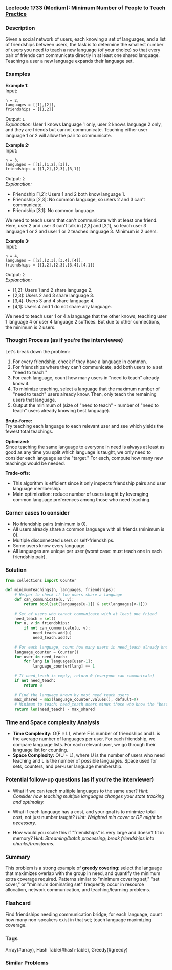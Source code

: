 ### Leetcode 1733 (Medium): Minimum Number of People to Teach [Practice](https://leetcode.com/problems/minimum-number-of-people-to-teach)

### Description  
Given a social network of users, each knowing a set of languages, and a list of friendships between users, the task is to determine the smallest number of users you need to teach a new language (of your choice) so that every pair of friends can communicate directly in at least one shared language. Teaching a user a new language expands their language set.

### Examples  

**Example 1:**  
Input:  
```
n = 2, 
languages = [[1],[2]], 
friendships = [[1,2]]
```
Output: `1`  
*Explanation:* User 1 knows language 1 only, user 2 knows language 2 only, and they are friends but cannot communicate. Teaching either user language 1 or 2 will allow the pair to communicate.

**Example 2:**  
Input:  
```
n = 3,
languages = [[1],[1,2],[3]],
friendships = [[1,2],[2,3],[3,1]]
```
Output: `2`  
*Explanation:*  
- Friendship [1,2]: Users 1 and 2 both know language 1.
- Friendship [2,3]: No common language, so users 2 and 3 can't communicate.
- Friendship [3,1]: No common language.
  
We need to teach users that can't communicate with at least one friend. Here, user 2 and user 3 can't talk in [2,3] and [3,1], so teach user 3 language 1 or 2 and user 1 or 2 teaches language 3. Minimum is 2 users.

**Example 3:**  
Input:  
```
n = 4,
languages = [[2],[2,3],[3,4],[4]],
friendships = [[1,2],[2,3],[3,4],[4,1]]
```
Output: `2`  
*Explanation:*  
- [1,2]: Users 1 and 2 share language 2.
- [2,3]: Users 2 and 3 share language 3.
- [3,4]: Users 3 and 4 share language 4.
- [4,1]: Users 4 and 1 do not share any language.

We need to teach user 1 or 4 a language that the other knows; teaching user 1 language 4 or user 4 language 2 suffices. But due to other connections, the minimum is 2 users.

### Thought Process (as if you’re the interviewee)  
Let's break down the problem:

1. For every friendship, check if they have a language in common.
2. For friendships where they can't communicate, add both users to a set "need to teach."
3. For each language, count how many users in "need to teach" already know it.
4. To minimize teaching, select a language that the maximum number of "need to teach" users already know. Then, only teach the remaining users that language.
5. Output the minimum of (size of "need to teach" - number of "need to teach" users already knowing best language).

**Brute-force:**  
Try teaching each language to each relevant user and see which yields the fewest total teachings.

**Optimized:**  
Since teaching the same language to everyone in need is always at least as good as any time you split which language is taught, we only need to consider each language as the "target." For each, compute how many new teachings would be needed.

**Trade-offs:**  
- This algorithm is efficient since it only inspects friendship pairs and user language membership.
- Main optimization: reduce number of users taught by leveraging common language preferences among those who need teaching.

### Corner cases to consider  
- No friendship pairs (minimum is 0).
- All users already share a common language with all friends (minimum is 0).
- Multiple disconnected users or self-friendships.
- Some users know every language.
- All languages are unique per user (worst case: must teach one in each friendship pair).

### Solution

```python
from collections import Counter

def minimumTeachings(n, languages, friendships):
    # Helper to check if two users share a language
    def can_communicate(u, v):
        return bool(set(languages[u-1]) & set(languages[v-1]))
    
    # Set of users who cannot communicate with at least one friend
    need_teach = set()
    for u, v in friendships:
        if not can_communicate(u, v):
            need_teach.add(u)
            need_teach.add(v)
    
    # For each language, count how many users in need_teach already know it
    language_counter = Counter()
    for user in need_teach:
        for lang in languages[user-1]:
            language_counter[lang] += 1
    
    # If need_teach is empty, return 0 (everyone can communicate)
    if not need_teach:
        return 0
    
    # Find the language known by most need_teach users
    max_shared = max(language_counter.values(), default=0)
    # Minimum to teach: need_teach users minus those who know the "best" language
    return len(need_teach) - max_shared
```

### Time and Space complexity Analysis  

- **Time Complexity:** O(F × L), where F is number of friendships and L is the average number of languages per user. For each friendship, we compare language lists. For each relevant user, we go through their language list for counting.
- **Space Complexity:** O(U + L), where U is the number of users who need teaching and L is the number of possible languages. Space used for sets, counters, and per-user language membership.

### Potential follow-up questions (as if you’re the interviewer)  

- What if we can teach multiple languages to the same user?
  *Hint: Consider how teaching multiple languages changes your state tracking and optimality.*

- What if each language has a cost, and your goal is to minimize total cost, not just number taught?
  *Hint: Weighted min cover or DP might be necessary.*

- How would you scale this if "friendships" is very large and doesn't fit in memory?
  *Hint: Streaming/batch processing; break friendships into chunks/transforms.*

### Summary
This problem is a strong example of **greedy covering**: select the language that maximizes overlap with the group in need, and quantify the minimum extra coverage required. Patterns similar to "minimum covering set," "set cover," or "minimum dominating set" frequently occur in resource allocation, network communication, and teaching/learning problems.


### Flashcard
Find friendships needing communication bridge; for each language, count how many non-speakers exist in that set; teach language maximizing coverage.

### Tags
Array(#array), Hash Table(#hash-table), Greedy(#greedy)

### Similar Problems
